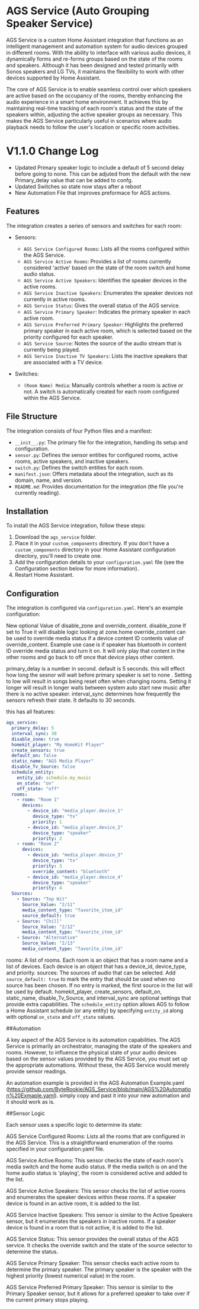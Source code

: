 


# AGS Service (Auto Grouping Speaker Service)

AGS Service is a custom Home Assistant integration that functions as an intelligent management and automation system for audio devices grouped in different rooms. With the ability to interface with various audio devices, it dynamically forms and re-forms groups based on the state of the rooms and speakers. Although it has been designed and tested primarily with Sonos speakers and LG TVs, it maintains the flexibility to work with other devices supported by Home Assistant.

The core of AGS Service is to enable seamless control over which speakers are active based on the occupancy of the rooms, thereby enhancing the audio experience in a smart home environment. It achieves this by maintaining real-time tracking of each room's status and the state of the speakers within, adjusting the active speaker groups as necessary. This makes the AGS Service particularly useful in scenarios where audio playback needs to follow the user's location or specific room activities.


# V1.1.0 Change Log

- Updated Primary speaker logic to include a default of 5 second delay before going to none. This can be adjuted from the default with the new Primary_delay value that can be added to confg.
- Updated Switches so state now stays after a reboot 
- New Automation File that improves preformace for AGS actions.

## Features

The integration creates a series of sensors and switches for each room:

- Sensors:
  - `AGS Service Configured Rooms`: Lists all the rooms configured within the AGS Service.
  - `AGS Service Active Rooms`: Provides a list of rooms currently considered 'active' based on the state of the room switch and home audio status.
  - `AGS Service Active Speakers`: Identifies the speaker devices in the active rooms.
  - `AGS Service Inactive Speakers`: Enumerates the speaker devices not currently in active rooms.
  - `AGS Service Status`: Gives the overall status of the AGS service.
  - `AGS Service Primary Speaker`: Indicates the primary speaker in each active room.
  - `AGS Service Preferred Primary Speaker`: Highlights the preferred primary speaker in each active room, which is selected based on the priority configured for each speaker.
  - `AGS Service Source`: Notes the source of the audio stream that is currently being played.
  - `AGS Service Inactive TV Speakers`: Lists the inactive speakers that are associated with a TV device.

- Switches:
  - `(Room Name) Media`: Manually controls whether a room is active or not. A switch is automatically created for each room configured within the AGS Service.

## File Structure

The integration consists of four Python files and a manifest:

- `__init__.py`: The primary file for the integration, handling its setup and configuration.
- `sensor.py`: Defines the sensor entities for configured rooms, active rooms, active speakers, and inactive speakers.
- `switch.py`: Defines the switch entities for each room.
- `manifest.json`: Offers metadata about the integration, such as its domain, name, and version.
- `README.md`: Provides documentation for the integration (the file you're currently reading).

## Installation

To install the AGS Service integration, follow these steps:

1. Download the `ags_service` folder.
2. Place it in your `custom_components` directory. If you don't have a `custom_components` directory in your Home Assistant configuration directory, you'll need to create one.
3. Add the configuration details to your `configuration.yaml` file (see the Configuration section below for more information).
4. Restart Home Assistant.

## Configuration

The integration is configured via `configuration.yaml`. Here's an example configuration:

New optional Value of disable_zone and override_content.
disable_zone If set to True it will disable logic looking at zone.home 
override_content can be used to override media status if a device content ID contents value of override_content. Example use case is if speaker has bluetooth in content ID override media status and turn it on. It will only play  that content in the other rooms and go back to off once that device plays other content. 

primary_delay is a number in second. default is 5 seconds. this will effect how long the sesnor will wait before primary speaker is set to none . Setting to low will result in songs being reset often when changing rooms. Setting it longer will result in longer waits between system auto start new music after there is no active speaker.
interval_sync determines how frequently the sensors refresh their state. It defaults to 30 seconds.

this has all features:

```yaml
ags_service:
  primary_delay: 5
  interval_sync: 30
  disable_zone: true
  homekit_player: "My HomeKit Player"
  create_sensors: true
  default_on: false
  static_name: "AGS Media Player"
  disable_Tv_Source: false
  schedule_entity:
    entity_id: schedule.my_music
    on_state: "on"
    off_state: "off"
  rooms:
    - room: "Room 1"
      devices:
        - device_id: "media_player.device_1"
          device_type: "tv"
          priority: 1
        - device_id: "media_player.device_2"
          device_type: "speaker"
          priority: 2
    - room: "Room 2"
      devices:
        - device_id: "media_player.device_3"
          device_type: "tv"
          priority: 3
          override_content: "bluetooth"
        - device_id: "media_player.device_4"
          device_type: "speaker"
          priority: 4
  Sources:
    - Source: "Top Hit"
      Source_Value: "2/11"
      media_content_type: "favorite_item_id"
      source_default: true
    - Source: "Chill"
      Source_Value: "2/12"
      media_content_type: "favorite_item_id"
    - Source: "Alternative"
      Source_Value: "2/13"
      media_content_type: "favorite_item_id"

```

rooms: A list of rooms. Each room is an object that has a room name and a list of devices. Each device is an object that has a device_id, device_type, and priority.
sources: The sources of audio that can be selected. Add ``source_default: true`` to mark the entry that should be used when no source has been chosen. If no entry is marked, the first source in the list will be used by default.
homekit_player, create_sensors, default_on, static_name, disable_Tv_Source, and interval_sync are optional settings that provide extra capabilities. The ``schedule_entity`` option allows AGS to follow a Home Assistant schedule (or any entity) by specifying ``entity_id`` along with optional ``on_state`` and ``off_state`` values.


##Automation

A key aspect of the AGS Service is its automation capabilities. The AGS Service is primarily an orchestrator, managing the state of the speakers and rooms. However, to influence the physical state of your audio devices based on the sensor values provided by the AGS Service, you must set up the appropriate automations. Without these, the AGS Service would merely provide sensor readings.

An automation example is provided in the AGS Automation Example.yaml (https://github.com/ByteRookie/AGS_Service/blob/main/AGS%20Automation%20Exmaple.yaml). simply copy and past it into your new automation and it should work as is. 

##Sensor Logic

Each sensor uses a specific logic to determine its state:

AGS Service Configured Rooms: Lists all the rooms that are configured in the AGS Service. This is a straightforward enumeration of the rooms specified in your configuration.yaml file.

AGS Service Active Rooms: This sensor checks the state of each room's media switch and the home audio status. If the media switch is on and the home audio status is 'playing', the room is considered active and added to the list.

AGS Service Active Speakers: This sensor checks the list of active rooms and enumerates the speaker devices within these rooms. If a speaker device is found in an active room, it is added to the list.

AGS Service Inactive Speakers: This sensor is similar to the Active Speakers sensor, but it enumerates the speakers in inactive rooms. If a speaker device is found in a room that is not active, it is added to the list.

AGS Service Status: This sensor provides the overall status of the AGS service. It checks the override switch and the state of the source selector to determine the status.

AGS Service Primary Speaker: This sensor checks each active room to determine the primary speaker. The primary speaker is the speaker with the highest priority (lowest numerical value) in the room.

AGS Service Preferred Primary Speaker: This sensor is similar to the Primary Speaker sensor, but it allows for a preferred speaker to take over if the current primary stops playing.
